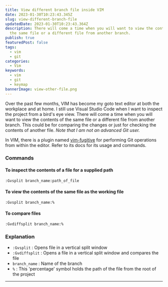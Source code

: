 ```yaml
---
title: View different branch file inside VIM
date: 2023-01-30T10:23:43.345Z
slug: view-different-branch-file
updatedDate: 2023-01-30T10:23:43.364Z
description: There will come a time when you will want to view the contents of
  the same file or a different file from another branch.
publish: true
featuredPost: false
tags:
  - vim
  - git
categories:
  - Vim
keywords:
  - vim
  - git
  - keymap
bannerImage: view-other-file.png
---
```

Over the past few months, VIM has become my goto text editor at both the workplace and at home. I still use Visual Studio Code when I want to inspect the project from a bird's eye view.
There will come a time when you will want to view the contents of the same file or a different file from another branch.
This could be for comparing the changes or just for checking the contents of another file.
_Note that I am not an advanced Git user._

In VIM, there is a plugin named [vim-fugitive](https://github.com/tpope/vim-fugitive) for performing Git operations from within the editor.
Refer to its docs for its usage and commands.

### Commands

#### To inspect the contents of a file for a supplied path

```vim
:Gvsplit branch_name:path_of_file
```

#### To view the contents of the same file as the working file

```vim
:Gvsplit branch_name:%
```

#### To compare files

```vim
:Gvdiffsplit branch_name:%
```

### Explanation

- `:Gvsplit` : Opens file in a vertical split window
- `:Gvdiffsplit` : Opens a file in a vertical split window and compares the file
- `branch_name` : Name of the branch
- `%` : This 'percentage' symbol holds the path of the file from the root of the project

---
